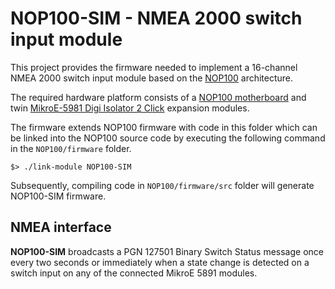 # NOP100-SIM - NMEA 2000 switch input module

This project provides the firmware needed to implement a 16-channel
NMEA 2000 switch input module based on the
[NOP100](https://www.github.com/pdjr-n2k/NOP100)
architecture.

The required hardware platform consists of a
[NOP100 motherboard](https://www.github.com/pdjr-n2k/NOP100/hardware)
and twin
[MikroE-5981 Digi Isolator 2 Click]()
expansion modules.

The firmware extends NOP100 firmware with code in this
folder which can be linked into the NOP100 source code by executing
the following command in the ```NOP100/firmware``` folder.
```
$> ./link-module NOP100-SIM
```

Subsequently, compiling code in ```NOP100/firmware/src``` folder will
generate NOP100-SIM firmware.

## NMEA interface

**NOP100-SIM** broadcasts a PGN 127501 Binary Switch Status message
once every two seconds or immediately when a state change is detected
on a switch input on any of the connected MikroE 5891 modules.